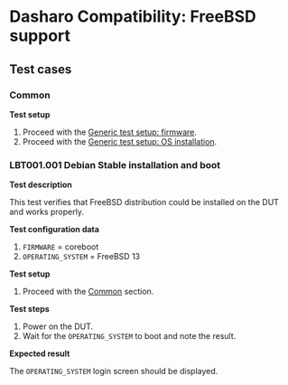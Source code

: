 # Dasharo Compatibility: FreeBSD support

## Test cases

### Common

**Test setup**

1. Proceed with the
    [Generic test setup: firmware](../../generic-test-setup/#firmware).
1. Proceed with the
    [Generic test setup: OS installation](../../generic-test-setup#os-installation).

### LBT001.001 Debian Stable installation and boot

**Test description**

This test verifies that FreeBSD distribution could be installed on 
the DUT and works properly.

**Test configuration data**

1. `FIRMWARE` = coreboot
1. `OPERATING_SYSTEM` = FreeBSD 13

**Test setup**

1. Proceed with the [Common](#common) section.

**Test steps**

1. Power on the DUT.
1. Wait for the `OPERATING_SYSTEM` to boot and note the result.

**Expected result**

The `OPERATING_SYSTEM` login screen should be displayed.